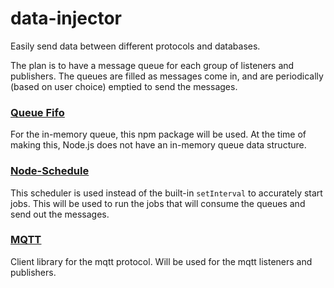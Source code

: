 # data-injector
Easily send data between different protocols and databases.

The plan is to have a message queue for each group of listeners and publishers. The queues are filled as messages come in, and are periodically (based on user choice) emptied to send the messages. 


### <u>[Queue Fifo](https://www.npmjs.com/package/queue-fifo)</u>
For the in-memory queue, this npm package will be used. At the time of making this, Node.js does not have an in-memory queue data structure.

### <u>[Node-Schedule](https://www.npmjs.com/package/node-schedule)</u>
This scheduler is used instead of the built-in `setInterval` to accurately start jobs. This will be used to run the jobs that will consume the queues and send out the messages.


### <u>[MQTT](https://www.npmjs.com/package/mqtt)</u>
Client library for the mqtt protocol. Will be used for the mqtt listeners and publishers.
